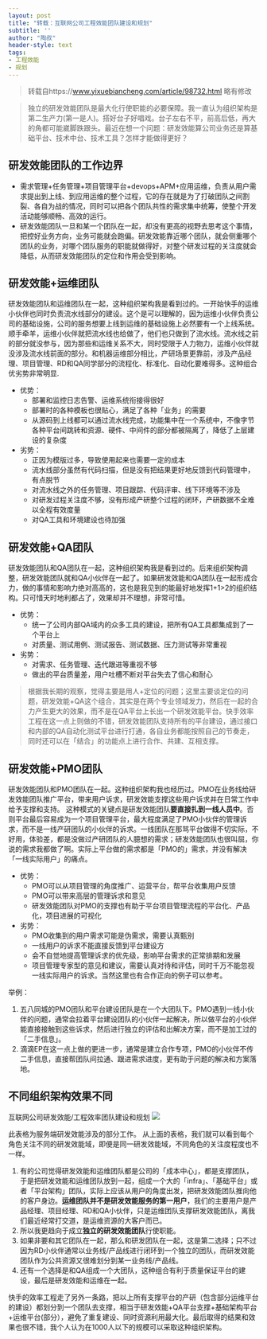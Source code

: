 ```yaml
---
layout: post
title: "转载：互联网公司工程效能团队建设和规划"
subtitle: ''
author: "陶叔"
header-style: text
tags:
- 工程效能
- 规划
---
```


> 转载自https://www.yixuebiancheng.com/article/98732.html 略有修改

> 独立的研发效能团队是最大化行使职能的必要保障。我一直认为组织架构是第二生产力(第一是人)。搭好台子好唱戏。台子左右不平，前高后低，再大的角都可能崴脚跌跟头。最近在想一个问题：研发效能算公司业务还是算基础平台、技术中台、技术工具？怎样才能做得更好？

## 研发效能团队的工作边界
- 需求管理+任务管理+项目管理平台+devops+APM+应用运维，负责从用户需求提出到上线、到应用运维的整个过程，它的存在就是为了打破团队之间割裂、各自为战的情况，同时可以把各个团队共性的需求集中统筹，使整个开发活动能够顺畅、高效的运行。
- 研发效能团队一旦和某一个团队在一起，却没有更高的视野去思考这个事情，把控好业务方向，业务可能就会跑偏。研发效能靠近哪个团队，就会侧重哪个团队的业务，对哪个团队服务的职能就做得好，对整个研发过程的关注度就会降低，从而研发效能团队的定位和作用会受到影响。

## 研发效能+运维团队
研发效能团队和运维团队在一起，这种组织架构我是看到过的。一开始快手的运维小伙伴也同时负责流水线部分的建设。这个是可以理解的，因为运维小伙伴负责公司的基础设施，公司的服务想要上线到运维的基础设施上必然要有一个上线系统。顺手牵羊，运维小伙伴就把流水线也给做了，他们也只做到了流水线。流水线之前的部分就没参与，因为那些和运维关系不大，同时受限于人力物力，运维小伙伴就没涉及流水线前面的部分。和机器运维部分相比，产研场景更靠前，涉及产品经理、项目管理、RD和QA同学部分的流程化、标准化、自动化要难得多。这种组合优劣势非常明显.
- 优势：
    - 部署和监控日志告警、运维系统衔接得很好
    - 部署时的各种模板也很贴心，满足了各种「业务」的需要
    - 从源码到上线都可以通过流水线完成，功能集中在一个系统中，不像字节各种平台间跳转和资源、硬件、中间件的部分都被隔离了，降低了上层建设的复杂度
- 劣势：
    - 正因为模版过多，导致使用起来也需要一定的成本
    - 流水线部分虽然有代码扫描，但是没有把结果更好地反馈到代码管理中，有点脱节
    - 对流水线之外的任务管理、项目跟踪、代码评审、线下环境等不涉及
    - 对研发过程关注度不够，没有形成产研整个过程的闭环，产研数据不全难以全程有效度量
    - 对QA工具和环境建设也待加强
 
## 研发效能+QA团队
研发效能团队和QA团队在一起，这种组织架构我是看到过的。后来组织架构调整，研发效能团队就和QA小伙伴在一起了。如果研发效能和QA团队在一起形成合力，做的事情和影响力绝对高高的，这也是我见到的能最好地发挥1+1>2的组织结构。只可惜天时地利都占了，效果却并不理想，非常可惜。

- 优势：
    - 统一了公司内部QA域内的众多工具的建设，把所有QA工具都集成到了一个平台上
    - 对质量、测试用例、测试报告、测试数据、压力测试等非常重视
- 劣势：
    - 对需求、任务管理、迭代跟进等重视不够
    - 做出的平台质量差，用户吐槽不断对平台失去了信心和耐心
 
> 根据我长期的观察，觉得主要是用人+定位的问题；这里主要谈定位的问题，研发效能+QA这个组合，其实是在两个专业领域发力，然后在一起的合力产生更大的效果，而不是在QA平台上长出一个研发效能平台。快手效率工程在这一点上则做的不错，研发效能团队支持所有的平台建设，通过接口和内部的QA自动化测试平台进行打通，各自业务都能按照自己的节奏走，同时还可以在「结合」的功能点上进行合作、共建、互相支撑。

## 研发效能+PMO团队
研发效能团队和PMO团队在一起。这种组织架构我也经历过。PMO在业务线给研发效能团队推广平台，带来用户诉求，研发效能支撑这些用户诉求并在日常工作中给予支撑和支持。
这种模式的关键点是研发效能团队**要直接扎到一线人员中**。否则平台最后容易成为一个项目管理平台，最大程度满足了PMO小伙伴的管理诉求，而不是一线产研团队的小伙伴的诉求。一线团队在那骂平台做得不切实际，不好用，体验差，都是没做过产研团队的人臆想的需求；研发效能团队也很叫屈，你说的需求我都做了啊。实际上平台做的需求都是「PMO的」需求，并没有解决「一线实际用户」的痛点。

- 优势：
    - PMO可以从项目管理的角度推广、运营平台，帮平台收集用户反馈
    - PMO可以带来高层的管理诉求和意见
    - 研发效能团队对PMO的支撑也有助于平台项目管理流程的平台化、产品化，项目进展的可视化
- 劣势：
    - PMO收集到的用户需求可能是伪需求，需要认真甄别
    - 一线用户的诉求不能直接反馈到平台建设方
    - 会不自觉地提高管理诉求的优先级，影响平台需求的正常排期和发展
    - 项目管理专家型的意见和建议，需要认真对待和评估，同时千万不能忽视一线实际用户的诉求。当然这里也有合作正向的例子可以参考。

举例：
1. 五八同城的PMO团队和平台建设团队是在一个大团队下。PMO遇到一线小伙伴的问题，通常会拉着平台建设团队的小伙伴一起解决，所以做平台的小伙伴能直接接触到这些诉求，然后进行独立的评估和出解决方案，而不是加工过的「二手信息」。
2. 滴滴EP在这一点上做的更进一步，通常是建立合作专项，PMO的小伙伴不传二手信息，直接帮团队间拉通、跟进需求进度，更有助于问题的解决和方案落地。

## 不同组织架构效果不同
互联网公司研发效能/工程效率团队建设和规划
![](https://tjj006-1302037511.cos.ap-shanghai.myqcloud.com/2022/06/30/16564840350082.jpg)

此表格为服务端研发效能涉及的部分工作。
从上面的表格，我们就可以看到每个角色关注不同的研发效能域，即便是同一研发效能域，不同角色的关注度程度也不一样。
1. 有的公司觉得研发效能和运维团队都是公司的「成本中心」，都是支撑团队，于是把研发效能和运维团队放到一起，组成一个大的「infra」、「基础平台」或者「平台架构」团队，实际上应该从用户的角度出发，把研发效能团队推向他的客户身边。**运维团队并不是研发效能服务的第一用户**，我们的主要用户是产品经理、项目经理、RD和QA小伙伴，只是运维团队支撑研发效能团队，离我们最近经常打交道，是运维资源的大客户而已。
2. 所以我更趋向于成立**独立的研发效能团队**行使职能。
3. 如果非要和其它团队在一起，那么和研发团队在一起，这是第二选择；只不过因为RD小伙伴通常以业务线/产品线进行闭环到一个独立的团队，而研发效能团队作为公共资源又很难划分到某一业务线/产品线。
4. 还有一个选择是和QA组成一个大团队，这种组合有利于质量保证平台的建设，最后是研发效能和运维在一起。

快手的效率工程走了另外一条路，把以上所有支撑平台的产研（包含部分运维平台的建设）都划分到一个团队去支撑，相当于研发效能+QA平台支撑+基础架构平台+运维平台(部分），避免了重复建设、同时资源利用最大化。最后取得的结果和效果也很不错，我个人认为在1000人以下的规模可以采取这种组织架构。